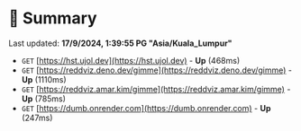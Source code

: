 # 📖 Summary
Last updated: **17/9/2024, 1:39:55 PG "Asia/Kuala_Lumpur"**

- `GET` [https://hst.ujol.dev](https://hst.ujol.dev) - **Up** (468ms)
- `GET` [https://reddviz.deno.dev/gimme](https://reddviz.deno.dev/gimme) - **Up** (1110ms)
- `GET` [https://reddviz.amar.kim/gimme](https://reddviz.amar.kim/gimme) - **Up** (785ms)
- `GET` [https://dumb.onrender.com](https://dumb.onrender.com) - **Up** (247ms)
